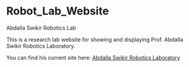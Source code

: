 # Robot_Lab_Website
Abdalla Swikir Robotics Lab

This is a research lab website for showing and displaying Prof. Abdalla Swikir Robotics Laboratory. 

You can find his current site here: [Abdalla Swikir Robotics Laboratory](https://abdallaswikirrobotlab.github.io/Robot_Lab_Website/)
